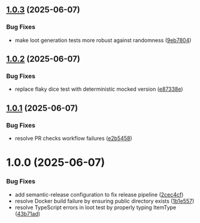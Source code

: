 ## [1.0.3](https://github.com/mittonface/claude-go-wild/compare/v1.0.2...v1.0.3) (2025-06-07)


### Bug Fixes

* make loot generation tests more robust against randomness ([9eb7804](https://github.com/mittonface/claude-go-wild/commit/9eb78041ed9eb5b8ebb11239ef2c15c7b95e649d))

## [1.0.2](https://github.com/mittonface/claude-go-wild/compare/v1.0.1...v1.0.2) (2025-06-07)


### Bug Fixes

* replace flaky dice test with deterministic mocked version ([e87338e](https://github.com/mittonface/claude-go-wild/commit/e87338ee4c752c1ffe5600ada218b3514920fc07))

## [1.0.1](https://github.com/mittonface/claude-go-wild/compare/v1.0.0...v1.0.1) (2025-06-07)


### Bug Fixes

* resolve PR checks workflow failures ([e2b5458](https://github.com/mittonface/claude-go-wild/commit/e2b5458d6bf69e133aa28a50b7bebd962c6e9f35))

# 1.0.0 (2025-06-07)


### Bug Fixes

* add semantic-release configuration to fix release pipeline ([2cec4cf](https://github.com/mittonface/claude-go-wild/commit/2cec4cf4fdd671a34b13f4cec3dcfeb8f75df0ab))
* resolve Docker build failure by ensuring public directory exists ([1b1e557](https://github.com/mittonface/claude-go-wild/commit/1b1e55782397660841bcb4bd88285299ce9e46e1))
* resolve TypeScript errors in loot test by properly typing ItemType ([43b71ad](https://github.com/mittonface/claude-go-wild/commit/43b71ad01b8084903e3d26a6ccdcd6f2237d0fb9))
